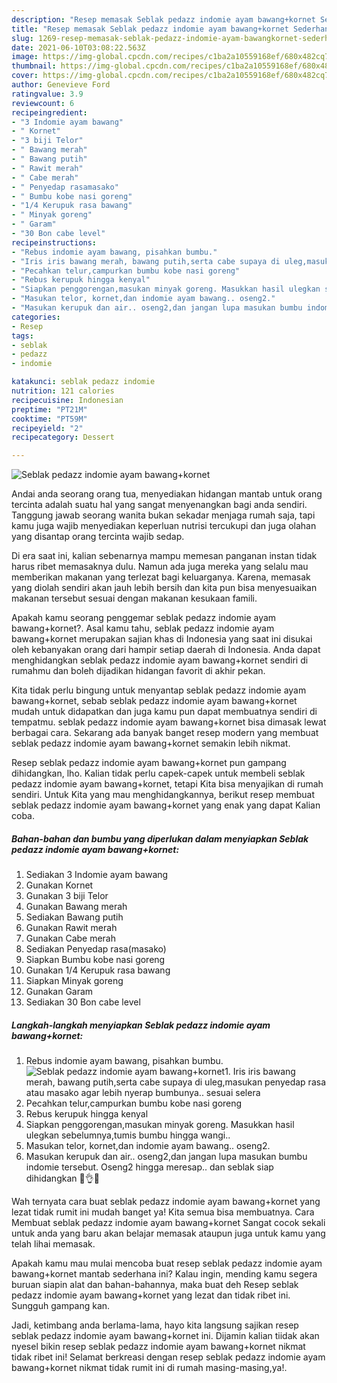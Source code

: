 ```yaml
---
description: "Resep memasak Seblak pedazz indomie ayam bawang+kornet Sederhana Untuk Jualan"
title: "Resep memasak Seblak pedazz indomie ayam bawang+kornet Sederhana Untuk Jualan"
slug: 1269-resep-memasak-seblak-pedazz-indomie-ayam-bawangkornet-sederhana-untuk-jualan
date: 2021-06-10T03:08:22.563Z
image: https://img-global.cpcdn.com/recipes/c1ba2a10559168ef/680x482cq70/seblak-pedazz-indomie-ayam-bawangkornet-foto-resep-utama.jpg
thumbnail: https://img-global.cpcdn.com/recipes/c1ba2a10559168ef/680x482cq70/seblak-pedazz-indomie-ayam-bawangkornet-foto-resep-utama.jpg
cover: https://img-global.cpcdn.com/recipes/c1ba2a10559168ef/680x482cq70/seblak-pedazz-indomie-ayam-bawangkornet-foto-resep-utama.jpg
author: Genevieve Ford
ratingvalue: 3.9
reviewcount: 6
recipeingredient:
- "3 Indomie ayam bawang"
- " Kornet"
- "3 biji Telor"
- " Bawang merah"
- " Bawang putih"
- " Rawit merah"
- " Cabe merah"
- " Penyedap rasamasako"
- " Bumbu kobe nasi goreng"
- "1/4 Kerupuk rasa bawang"
- " Minyak goreng"
- " Garam"
- "30 Bon cabe level"
recipeinstructions:
- "Rebus indomie ayam bawang, pisahkan bumbu."
- "Iris iris bawang merah, bawang putih,serta cabe supaya di uleg,masukan penyedap rasa atau masako agar lebih nyerap bumbunya.. sesuai selera"
- "Pecahkan telur,campurkan bumbu kobe nasi goreng"
- "Rebus kerupuk hingga kenyal"
- "Siapkan penggorengan,masukan minyak goreng. Masukkan hasil ulegkan sebelumnya,tumis bumbu hingga wangi.."
- "Masukan telor, kornet,dan indomie ayam bawang.. oseng2."
- "Masukan kerupuk dan air.. oseng2,dan jangan lupa masukan bumbu indomie tersebut. Oseng2 hingga meresap.. dan seblak siap dihidangkan 💯👌🤤"
categories:
- Resep
tags:
- seblak
- pedazz
- indomie

katakunci: seblak pedazz indomie 
nutrition: 121 calories
recipecuisine: Indonesian
preptime: "PT21M"
cooktime: "PT59M"
recipeyield: "2"
recipecategory: Dessert

---
```



![Seblak pedazz indomie ayam bawang+kornet](https://img-global.cpcdn.com/recipes/c1ba2a10559168ef/680x482cq70/seblak-pedazz-indomie-ayam-bawangkornet-foto-resep-utama.jpg)

Andai anda seorang orang tua, menyediakan hidangan mantab untuk orang tercinta adalah suatu hal yang sangat menyenangkan bagi anda sendiri. Tanggung jawab seorang  wanita bukan sekadar menjaga rumah saja, tapi kamu juga wajib menyediakan keperluan nutrisi tercukupi dan juga olahan yang disantap orang tercinta wajib sedap.

Di era  saat ini, kalian sebenarnya mampu memesan panganan instan tidak harus ribet memasaknya dulu. Namun ada juga mereka yang selalu mau memberikan makanan yang terlezat bagi keluarganya. Karena, memasak yang diolah sendiri akan jauh lebih bersih dan kita pun bisa menyesuaikan makanan tersebut sesuai dengan makanan kesukaan famili. 



Apakah kamu seorang penggemar seblak pedazz indomie ayam bawang+kornet?. Asal kamu tahu, seblak pedazz indomie ayam bawang+kornet merupakan sajian khas di Indonesia yang saat ini disukai oleh kebanyakan orang dari hampir setiap daerah di Indonesia. Anda dapat menghidangkan seblak pedazz indomie ayam bawang+kornet sendiri di rumahmu dan boleh dijadikan hidangan favorit di akhir pekan.

Kita tidak perlu bingung untuk menyantap seblak pedazz indomie ayam bawang+kornet, sebab seblak pedazz indomie ayam bawang+kornet mudah untuk didapatkan dan juga kamu pun dapat membuatnya sendiri di tempatmu. seblak pedazz indomie ayam bawang+kornet bisa dimasak lewat berbagai cara. Sekarang ada banyak banget resep modern yang membuat seblak pedazz indomie ayam bawang+kornet semakin lebih nikmat.

Resep seblak pedazz indomie ayam bawang+kornet pun gampang dihidangkan, lho. Kalian tidak perlu capek-capek untuk membeli seblak pedazz indomie ayam bawang+kornet, tetapi Kita bisa menyajikan di rumah sendiri. Untuk Kita yang mau menghidangkannya, berikut resep membuat seblak pedazz indomie ayam bawang+kornet yang enak yang dapat Kalian coba.

<!--inarticleads1-->

##### Bahan-bahan dan bumbu yang diperlukan dalam menyiapkan Seblak pedazz indomie ayam bawang+kornet:

1. Sediakan 3 Indomie ayam bawang
1. Gunakan  Kornet
1. Gunakan 3 biji Telor
1. Gunakan  Bawang merah
1. Sediakan  Bawang putih
1. Gunakan  Rawit merah
1. Gunakan  Cabe merah
1. Sediakan  Penyedap rasa(masako)
1. Siapkan  Bumbu kobe nasi goreng
1. Gunakan 1/4 Kerupuk rasa bawang
1. Siapkan  Minyak goreng
1. Gunakan  Garam
1. Sediakan 30 Bon cabe level




<!--inarticleads2-->

##### Langkah-langkah menyiapkan Seblak pedazz indomie ayam bawang+kornet:

1. Rebus indomie ayam bawang, pisahkan bumbu.
<img src="https://img-global.cpcdn.com/steps/2637d1859469c6d5/160x128cq70/seblak-pedazz-indomie-ayam-bawangkornet-langkah-memasak-1-foto.jpg" alt="Seblak pedazz indomie ayam bawang+kornet">1. Iris iris bawang merah, bawang putih,serta cabe supaya di uleg,masukan penyedap rasa atau masako agar lebih nyerap bumbunya.. sesuai selera
1. Pecahkan telur,campurkan bumbu kobe nasi goreng
1. Rebus kerupuk hingga kenyal
1. Siapkan penggorengan,masukan minyak goreng. Masukkan hasil ulegkan sebelumnya,tumis bumbu hingga wangi..
1. Masukan telor, kornet,dan indomie ayam bawang.. oseng2.
1. Masukan kerupuk dan air.. oseng2,dan jangan lupa masukan bumbu indomie tersebut. Oseng2 hingga meresap.. dan seblak siap dihidangkan 💯👌🤤




Wah ternyata cara buat seblak pedazz indomie ayam bawang+kornet yang lezat tidak rumit ini mudah banget ya! Kita semua bisa membuatnya. Cara Membuat seblak pedazz indomie ayam bawang+kornet Sangat cocok sekali untuk anda yang baru akan belajar memasak ataupun juga untuk kamu yang telah lihai memasak.

Apakah kamu mau mulai mencoba buat resep seblak pedazz indomie ayam bawang+kornet mantab sederhana ini? Kalau ingin, mending kamu segera buruan siapin alat dan bahan-bahannya, maka buat deh Resep seblak pedazz indomie ayam bawang+kornet yang lezat dan tidak ribet ini. Sungguh gampang kan. 

Jadi, ketimbang anda berlama-lama, hayo kita langsung sajikan resep seblak pedazz indomie ayam bawang+kornet ini. Dijamin kalian tiidak akan nyesel bikin resep seblak pedazz indomie ayam bawang+kornet nikmat tidak ribet ini! Selamat berkreasi dengan resep seblak pedazz indomie ayam bawang+kornet nikmat tidak rumit ini di rumah masing-masing,ya!.

